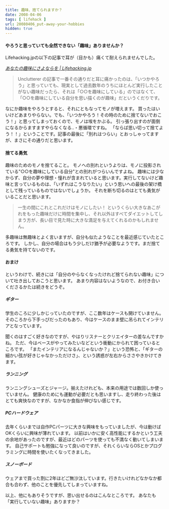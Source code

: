 ```yaml
---
title: 趣味、捨てられますか？
date: 2008-04-06
tags: [ lifehack ]
url: 20080406_put-away-your-hobbies
hidden: true
---
```

<h4>やろうと思っていても全然できない「趣味」ありませんか？</h4>
Lifehacking.jpの以下の記事で耳が（目かも）痛くて耐えられませんでした。

<cite><a href="http://lifehacking.jp/2008/04/farewell-to-your-hobbies/">あなたの趣味にさよならを | Lifehacking.jp</a></cite>

<blockquote>Unclutterer の記事で一番その通りだと耳に痛かったのは、「いつかやろう」と思っていても、現実として過去数年のうちにほとんど実行したことがない趣味だったら、それは「○○を趣味にしている」のではなくて、「○○を趣味にしている自分を思い描くのが趣味」だというくだりです。</blockquote>

なにか趣味をやろうとすると、それにともなってモノが増えます。
買ったはいいけどあまりやらない。でも、「いつかやろう！その時のために捨てないでおこう！」と思ってしまっておくので、モノは埃をかぶる。
引っ張り出すのが面倒になるからますますやらなくなる‥・悪循環ですね。
「ならば思い切って捨てよう！！」ということです。記事の最後に「別れはつらい」とおっしゃってますが、まさにその通りだと思います。

<h4>捨てる勇気</h4>
趣味のためのモノを捨てること。
モノへの別れというよりは、モノに投影されている"○○を趣味にしている自分"との別れがつらいんですよね。
趣味には少なからず、自分の夢や理想・憧れが含まれていると思います。実行してないけど趣味と言っているものは、「いずれはこうなりたい」という思いへの最後の架け橋として残っているものではないでしょうか。
それを断ち切るのはとても勇気がいることだと思います。

<blockquote>一生の間にこれとこれだけはモノにしたい！ というくらい大きなあこがれをもった趣味だけに時間を集中し、それ以外はすべてダイエットしてしまう方が、長い目で見た時に大きな満足を与えてくれるのかもしれません。</blockquote>

多趣味は無趣味とよく言いますが、自分も似たようなことを最近感じていたところです。
しかし、自分の場合はもう少しだけ猶予が必要なようです。まだ捨てる勇気を持てないのです。

<h4>おまけ</h4>
というわけで、続きには「自分のやらなくなったけれど捨てられない趣味」について吐き出しておこうと思います。
あまり内容はないようなので、お付き合いくださるかたは続きをどうぞ。

<!--more-->

<h5>ギター</h5>
学生のころに少しかじっていたのですが、ここ数年はケースも開けていません。
そのころから下手っぴだったのもあり、今はケースのまま壁に吊られてインテリアとなっています。

聞くのはすごく好きなのですが、やはりリスナーとクリエイターの差なんですかね。
ただ、今はベースがやってみたいなどという衝動にかられて困っているところです。
「またインテリアになるんじゃないか？」という恐怖と、「ギターの細かい弦が好きじゃなかっただけさ」、という誘惑が左右からささやきかけてきます。

<h5>ランニング</h5>
ランニングシューズとジャージ。揃えたけれども、本来の用途では数回しか使っていません。
健康のためにも運動が必要だとも思いますし、走り終わった後はとても爽快なのですが、なかなか食指が伸びない感じです。

<h5>PCハードウェア</h5>
去年くらいまでは自作PCパーツに大きな興味をもっていましたが、今は動けばOKくらいに興味が薄れています。
以前はいかに安く高性能にするかという工夫の余地があったのですが、最近はどのパーツを使っても不満なく動いてしまいます。
自己サポートも勉強になって良いのですが、それくらいならOSとかプログラミングに時間を使いたくなってきました。

<h5>スノーボード</h5>
ウェアまで買った割に2年ほどご無沙汰しています。行きたいけれどなかなか都合も合わず、他のことを優先してしまっていますね。

以上、他にもありそうですが、思い出せるのはこんなところです。
あなたも「実行していない趣味」ありますか？

